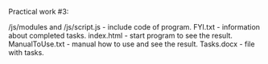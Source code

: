Practical work #3:

/js/modules and /js/script.js - include code of program.
FYI.txt - information about completed tasks.
index.html - start program to see the result.
ManualToUse.txt - manual how to use and see the result.
Tasks.docx - file with tasks.
